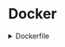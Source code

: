 # Docker

<details>
<summary>Dockerfile</summary>
```docker
FROM python

WORKDIR /home

RUN pip install kmviz gunicorn
ENV KMVIZ_CONF=/home/config.toml

ENTRYPOINT ["python", "-m", "kmviz", "app", "deploy"]
CMD ["-u 0.0.0.0", "-p 8000", "-w 4"]
```

</details>

```bash title="Start the service using docker"
docker pull tlemane/kmviz:latest
docker run -d --network="host" -v.:/home/ tlemane/kmviz -w 1 -u 0.0.0.0 -p 8000
```

* Docker Options
    * `--network="host"`: Use the host network
    * `-p .:/home/`: Mount `.` at `/home/`
    * `-d`: Detach the container

* Server Options (See [`kmviz app deploy`](../cli/app.md))
    * `-w`: The number of workers
    * `-u`: Host
    * `-p`: Port

By default, `KMVIZ_CONF` is set to `/home/config.toml`. To use another filename, use `docker run --env KMVIZ_CONF=/home/my_config.yaml ...`.

## About cache

3 caching systems are used in **kmviz**:

* `manager`: For [Background callback](https://dash.plotly.com/background-callbacks) support
* `serverside`: For [Serverside output](https://www.dash-extensions.com/transforms/serverside_output_transform) support
* `result`: Store user sessions

### `serverside` and `result` configuration

**Available backends**

- `disk`, based on [cachelib.FileSystemCache](https://cachelib.readthedocs.io/en/stable/file/#cachelib.file.FileSystemCache)
- `redis`, based on [cachelib.RedisCache](https://cachelib.readthedocs.io/en/stable/redis/#cachelib.redis.RedisCache)


<div class="grid" markdown>
```toml title="Disk"
[cache.result]
type = "disk"
params.cache_dir = "result_cache"
params.threshold = 0
params.default_timeout = 1209600
```

```toml title="Redis"
[cache.result]
type = "redis"
params.host = "localhost"
params.port = 6379
params.db = 1
params.default_timeout = 86400
```
</div>

!!! Note
    `redis` is recommended for both `serverside` and `result` when deploying multi-user instances.

!!! Warning "About timeout"
    * `result`: The `default_timeout` field corresponds the time during which a user can access a result without recomputing the query.
    * `serverside`: The cache should always return and value, *i.e.* keys should not expire during a user session. Use a significant value, *e.g.* 24 hours.

### `manager` configuration

**Available backends**

* `disk`, based on [DiskCache.Cache](https://grantjenks.com/docs/diskcache/api.html#diskcache.Cache)
* `fanout`, based on [DiskCache.FanoutCache](https://grantjenks.com/docs/diskcache/api.html#diskcache.FanoutCache) (:construction: coming soon)
* `celery`, based on [Celery](https://docs.celeryq.dev/en/stable/reference/celery.html#celery.Celery) (:construction: coming soon)

```toml title="Disk"
[cache.manager]
type = "disk"
params.directory = ".results/kmviz_manager_cache"
```

### Complete example

```toml title="config.toml"
[cache]

[cache.serverside]
type = "redis"
[cache.serverside.params]
host = "localhost"
port = 6379
db = 0
default_timeout = 86400

[cache.manager]
type = "disk"
params.directory = "./kmviz_manager_cache"

[cache.result]
type = "disk"
[cache.result.params]
cache_dir = "./kmviz_result_cache"
threshold = 0
default_timeout = 1209600
```
